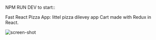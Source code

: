 NPM RUN DEV to start::

Fast React Pizza App: littel pizza dilevey app Cart made with Redux in React.

![screen-shot](https://github.com/ujjaval-parmar/fast-react-pizaa/assets/154329143/b25813f1-2a7c-4f09-87ca-1f2a30020835)
